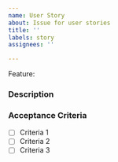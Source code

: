 ```yaml
---
name: User Story
about: Issue for user stories
title: ''
labels: story
assignees: ''

---
```


Feature:

### Description

### Acceptance Criteria

-[ ] Criteria 1
-[ ] Criteria 2
-[ ] Criteria 3
